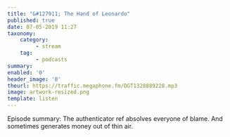 ```yaml
---
title: "&#127911; The Hand of Leonardo"
published: true
date: 07-05-2019 11:27
taxonomy:
    category:
         - stream
    tag:
         - podcasts
summary:
enabled: '0'
header_image: '0'
theurl: https://traffic.megaphone.fm/DGT1328889228.mp3
image: artwork-resized.png
template: listen
---
```

 
Episode summary: The authenticator ref absolves everyone of blame. And sometimes generates money out of thin air.
